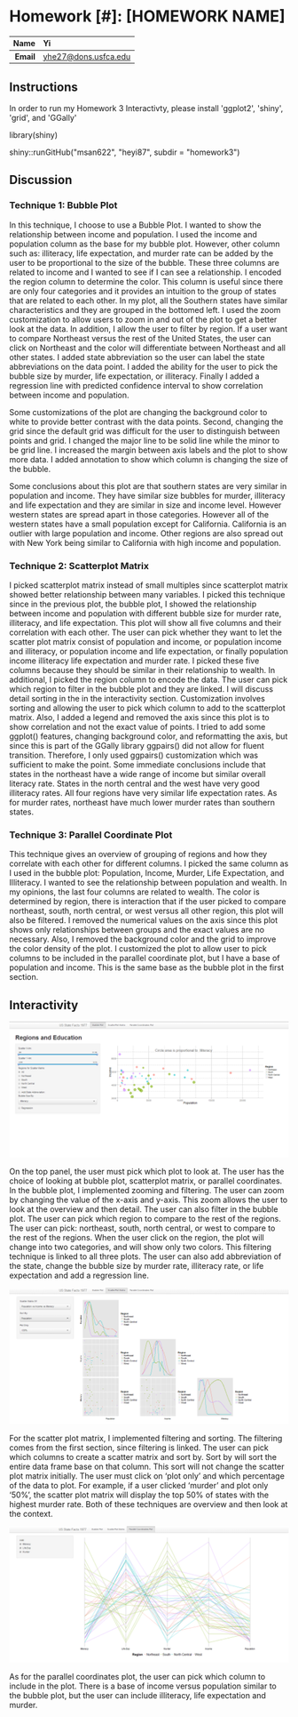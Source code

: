 Homework [#]: [HOMEWORK NAME]
==============================

| **Name**  | Yi  |
|----------:|:-------------|
| **Email** | yhe27@dons.usfca.edu |

## Instructions ##

In order to run my Homework 3 Interactivty, please install 'ggplot2', 'shiny', 'grid', and 'GGally'

library(shiny)

shiny::runGitHub("msan622", "heyi87", subdir = "homework3")

## Discussion ##

### Technique 1: Bubble Plot ###
In this technique, I choose to use a Bubble Plot. I wanted to show the relationship between income and population. I used the income and population column as the base for my bubble plot. However, other column such as: illiteracy, life expectation, and murder rate can be added by the user to be proportional to the size of the bubble. These three columns are related to income and I wanted to see if I can see a relationship. I encoded the region column to determine the color. This column is useful since there are only four categories and it provides an intuition to the group of states that are related to each other. In my plot, all the Southern states have similar characteristics and they are grouped in the bottomed left. I used the zoom customization to allow users to zoom in and out of the plot to get a better look at the data. In addition, I allow the user to filter by region. If a user want to compare Northeast versus the rest of the United States, the user can click on Northeast and the color will differentiate between Northeast and all other states. I added state abbreviation so the user can label the state abbreviations on the data point.  I added the ability for the user to pick the bubble size by murder, life expectation, or illiteracy. Finally I added a regression line with predicted confidence interval to show correlation between income and population. 

Some customizations of the plot are changing the background color to white to provide better contrast with the data points. Second, changing the grid since the default grid was difficult for the user to distinguish between points and grid. I changed the major line to be solid line while the minor to be grid line. I increased the margin between axis labels and the plot to show more data. I added annotation to show which column is changing the size of the bubble. 

Some conclusions about this plot are that southern states are very similar in population and income. They have similar size bubbles for murder, illiteracy and life expectation and they are similar in size and income level. However western states are spread apart in those categories. However all of the western states have a small population except for California. California is an outlier with large population and income. Other regions are also spread out with New York being similar to California with high income and population. 

### Technique 2:  Scatterplot Matrix ###

I picked scatterplot matrix instead of small multiples since scatterplot matrix showed better relationship between many variables. I picked this technique since in the previous plot, the bubble plot, I showed the relationship between income and population with different bubble size for murder rate, illiteracy, and life expectation. This plot will show all five columns and their correlation with each other. The user can pick whether they want to let the scatter plot matrix consist of population and income, or population income and illiteracy, or population income and life expectation, or finally population income illiteracy life expectation and murder rate. I picked these five columns because they should be similar in their relationship to wealth. In additional, I picked the region column to encode the data. The user can pick which region to filter in the bubble plot and they are linked. I will discuss detail sorting in the in the interactivity section.
Customization involves sorting and allowing the user to pick which column to add to the scatterplot matrix. Also, I added a legend and removed the axis since this plot is to show correlation and not the exact value of points. I tried to add some ggplot() features, changing background color, and reformatting the axis, but since this is part of the GGally library ggpairs() did not allow for fluent transition. Therefore, I only used ggpairs() customization which was sufficient to make the point.
Some immediate conclusions include that states in the northeast have a wide range of income but similar overall literacy rate. States in the north central and the west have very good illiteracy rates. All four regions have very similar life expectation rates. As for murder rates, northeast have much lower murder rates than southern states.

### Technique 3:  Parallel Coordinate Plot ###

This technique gives an overview of grouping of regions and how they correlate with each other for different columns. I picked the same column as I used in the bubble plot: Population, Income, Murder, Life Expectation, and Illiteracy. I wanted to see the relationship between population and wealth. In my opinions, the last four columns are related to wealth. The color is determined by region, there is interaction that if the user picked to compare northeast, south, north central, or west versus all other region, this plot will also be filtered. I removed the numerical values on the axis since this plot shows only relationships between groups and the exact values are no necessary. Also, I removed the background color and the grid to improve the color density of the plot. I customized the plot to allow user to pick columns to be included in the parallel coordinate plot, but I have a base of population and income. This is the same base as the bubble plot in the first section. 


## Interactivity ##

![IMAGE](BubblePlot.png)

On the top panel, the user must pick which plot to look at. The user has the choice of looking at bubble plot, scatterplot matrix, or parallel coordinates.
 In the bubble plot, I implemented zooming and filtering. The user can zoom by changing the value of the x-axis and y-axis. This zoom allows the user to look at the overview and then detail. The user can also filter in the bubble plot. The user can pick which region to compare to the rest of the regions. The user can pick: northeast, south, north central, or west to compare to the rest of the regions. When the user click on the region, the plot will change into two categories, and will show only two colors. This filtering technique is linked to all three plots. The user can also add abbreviation of the state, change the bubble size by murder rate, illiteracy rate, or life expectation and add a regression line.

![IMAGE](ScatterMatrixPlot.png)

For the scatter plot matrix, I implemented filtering and sorting.  The filtering comes from the first section, since filtering is linked. The user can pick which columns to create a scatter matrix and sort by. Sort by will sort the entire data frame base on that column. This sort will not change the scatter plot matrix initially. The user must click on ‘plot only’ and which percentage of the data to plot. For example, if a user clicked ‘murder’ and plot only ‘50%’, the scatter plot matrix will display the top 50% of states with the highest murder rate. Both of these techniques are overview and then look at the context. 

![IMAGE](ParallelCordPlot.png)

As for the parallel coordinates plot, the user can pick which column to include in the plot. There is a base of income versus population similar to the bubble plot, but the user can include illiteracy, life expectation and murder.






